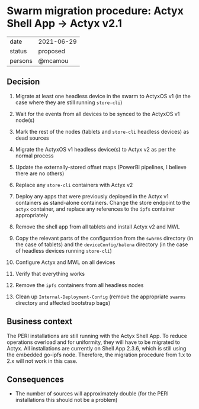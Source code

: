 # Swarm migration procedure: Actyx Shell App -> Actyx v2.1

|  |  |
| --- | --- |
| date | 2021-06-29 |
| status | proposed |
| persons | @mcamou |


## Decision

1. Migrate at least one headless device in the swarm to ActyxOS v1 (in the case
where they are still running `store-cli`)

1. Wait for the events from all devices to be synced to the ActyxOS v1 node(s)

1. Mark the rest of the nodes (tablets and `store-cli` headless devices) as dead
sources

1. Migrate the ActyxOS v1 headless device(s) to Actyx v2 as per the normal
process

1. Update the externally-stored offset maps (PowerBI pipelines, I believe there
are no others)

1. Replace any `store-cli` containers with Actyx v2

1. Deploy any apps that were previously deployed in the Actyx v1 containers
as stand-alone containers. Change the store endpoint to the `actyx` container,
and replace any references to the `ipfs` container appropriately

1. Remove the shell app from all tablets and install Actyx v2 and MWL

1. Copy the relevant parts of the configuration from the `swarms` directory (in
the case of tablets) and the `deviceConfig/balena` directory (in the case of
headless devices running `store-cli`)

1. Configure Actyx and MWL on all devices

1. Verify that everything works

1. Remove the `ipfs` containers from all headless nodes

1. Clean up `Internal-Deployment-Config` (remove the appropriate `swarms`
directory and affected bootstrap bags)

## Business context

The PERI installations are still running with the Actyx Shell App. To reduce
operations overload and for uniformity, they will have to be migrated to Actyx.
All installations are currently on Shell App 2.3.6, which is still using the
embedded go-ipfs node. Therefore, the migration procedure from 1.x to 2.x will
not work in this case.

## Consequences

- The number of sources will approximately double (for the PERI installations
this should not be a problem)
